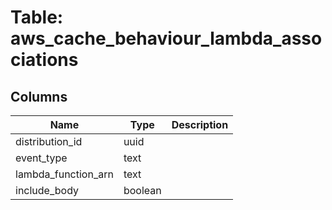 
# Table: aws_cache_behaviour_lambda_associations

## Columns
| Name        | Type           | Description  |
| ------------- | ------------- | -----  |
|distribution_id|uuid||
|event_type|text||
|lambda_function_arn|text||
|include_body|boolean||
